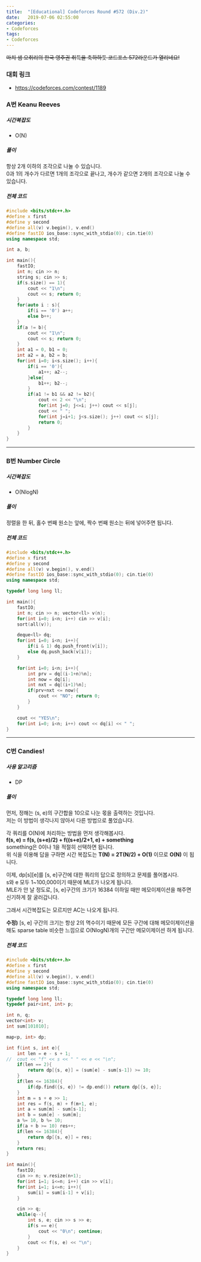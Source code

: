```yaml
---
title:  "[Educational] Codeforces Round #572 (Div.2)"
date:   2019-07-06 02:55:00
categories:
- Codeforces
tags:
- Codeforces
---
```


<s>마치 샘 오취리의 한국 영주권 취득을 축하하듯 코드포스 572라운드가 열리네요!</s>

### 대회 링크
* https://codeforces.com/contest/1189

### A번 Keanu Reeves

##### 시간복잡도
* O(N)

##### 풀이
항상 2개 이하의 조각으로 나눌 수 있습니다.<br>
0과 1의 개수가 다르면 1개의 조각으로 끝나고, 개수가 같으면 2개의 조각으로 나눌 수 있습니다.

##### 전체 코드
```cpp
#include <bits/stdc++.h>
#define x first
#define y second
#define all(v) v.begin(), v.end()
#define fastIO ios_base::sync_with_stdio(0); cin.tie(0)
using namespace std;

int a, b;

int main(){
	fastIO;
	int n; cin >> n;
	string s; cin >> s;
	if(s.size() == 1){
		cout << "1\n";
		cout << s; return 0;
	}
	for(auto i : s){
		if(i == '0') a++;
		else b++;
	}
	if(a != b){
		cout << "1\n";
		cout << s; return 0;
	}
	int a1 = 0, b1 = 0;
	int a2 = a, b2 = b;
	for(int i=0; i<s.size(); i++){
		if(i == '0'){
			a1++; a2--;
		}else{
			b1++; b2--;
		}
		if(a1 != b1 && a2 != b2){
			cout << 2 << "\n";
			for(int j=0; j<=i; j++) cout << s[j];
			cout << " ";
			for(int j=i+1; j<s.size(); j++) cout << s[j];
			return 0;
		}
	}
}
```


<hr>

### B번 Number Circle

##### 시간복잡도
* O(NlogN)

##### 풀이
정렬을 한 뒤, 홀수 번째 원소는 앞에, 짝수 번째 원소는 뒤에 넣어주면 됩니다.

##### 전체 코드
```cpp
#include <bits/stdc++.h>
#define x first
#define y second
#define all(v) v.begin(), v.end()
#define fastIO ios_base::sync_with_stdio(0); cin.tie(0)
using namespace std;

typedef long long ll;

int main(){
	fastIO;
	int n; cin >> n; vector<ll> v(n);
	for(int i=0; i<n; i++) cin >> v[i];
	sort(all(v));

	deque<ll> dq;
	for(int i=0; i<n; i++){
		if(i & 1) dq.push_front(v[i]);
		else dq.push_back(v[i]);
	}

	for(int i=0; i<n; i++){
		int prv = dq[(i-1+n)%n];
		int now = dq[i];
		int nxt = dq[(i+1)%n];
		if(prv+nxt <= now){
			cout << "NO"; return 0;
		}
	}

	cout << "YES\n";
	for(int i=0; i<n; i++) cout << dq[i] << " ";
}
```

<hr>

### C번 Candies!

##### 사용 알고리즘
* DP

##### 풀이
먼저, 정해는 (s, e)의 구간합을 10으로 나눈 몫을 출력하는 것입니다.<Br>
저는 이 방법이 생각나지 않아서 다른 방법으로 풀었습니다.

각 쿼리를 O(N)에 처리하는 방법을 먼저 생각해봅시다.<br>
**f(s, e) = f(s, (s+e)/2) + f((s+e)/2+1, e) + something**<br>
something은 0이나 1을 적절히 선택하면 됩니다.<br>
위 식을 이용해 답을 구하면 시간 복잡도는 **T(N) = 2T(N/2) + O(1)** 이므로 **O(N)** 이 됩니다.

이제, dp[s][e]를 [s, e]구간에 대한 쿼리의 답으로 정의하고 문제를 풀어봅시다.<Br>
s와 e 모두 1~100,000이기 때문에 MLE가 나오게 됩니다.<br>
MLE가 안 날 정도로, [s, e]구간의 크기가 16384 이하일 때만 메모이제이션을 해주면 신기하게 잘 굴러갑니다.

그래서 시간복잡도는 모르지만 AC는 나오게 됩니다.

**수정)** [s, e] 구간의 크기는 항상 2의 멱수이기 때문에 모든 구간에 대해 메모이제이션을 해도 sparse table 비슷한 느낌으로 O(NlogN)개의 구간만 메모이제이션 하게 됩니다.

##### 전체 코드
```cpp
#include <bits/stdc++.h>
#define x first
#define y second
#define all(v) v.begin(), v.end()
#define fastIO ios_base::sync_with_stdio(0); cin.tie(0)
using namespace std;

typedef long long ll;
typedef pair<int, int> p;

int n, q;
vector<int> v;
int sum[101010];

map<p, int> dp;

int f(int s, int e){
	int len = e - s + 1;
//	cout << "f" << s << " " << e << "\n";
	if(len == 2){
		return dp[{s, e}] = (sum[e] - sum[s-1]) >= 10;
	}
	if(len <= 16384){
		if(dp.find({s, e}) != dp.end()) return dp[{s, e}];
	}
	int m = s + e >> 1;
	int res = f(s, m) + f(m+1, e);
	int a = sum[m] - sum[s-1];
	int b = sum[e] - sum[m];
	a %= 10, b %= 10;
	if(a + b >= 10) res++;
	if(len <= 16384){
		return dp[{s, e}] = res;
	}
	return res;
}

int main(){
	fastIO;
	cin >> n; v.resize(n+1);
	for(int i=1; i<=n; i++) cin >> v[i];
	for(int i=1; i<=n; i++){
		sum[i] = sum[i-1] + v[i];
	}

	cin >> q;
	while(q--){
		int s, e; cin >> s >> e;
		if(s == e){
			cout << "0\n"; continue;
		}
		cout << f(s, e) << "\n";
	}
}
```
